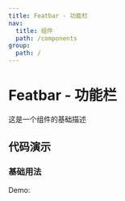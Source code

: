 ```yaml
---
title: Featbar - 功能栏
nav:
  title: 组件
  path: /components
group:
  path: /
---
```


# Featbar - 功能栏

这是一个组件的基础描述

## 代码演示

### 基础用法

Demo:

<code src="./demos/index.tsx"  background="#f0f2f5" transform="true"/>
